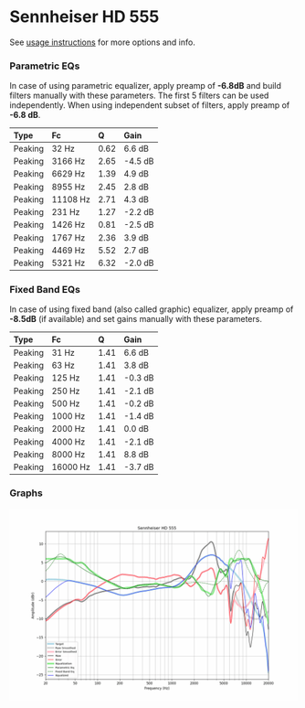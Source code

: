 # Sennheiser HD 555
See [usage instructions](https://github.com/jaakkopasanen/AutoEq#usage) for more options and info.

### Parametric EQs
In case of using parametric equalizer, apply preamp of **-6.8dB** and build filters manually
with these parameters. The first 5 filters can be used independently.
When using independent subset of filters, apply preamp of **-6.8 dB**.

| Type    | Fc       |    Q | Gain    |
|:--------|:---------|:-----|:--------|
| Peaking | 32 Hz    | 0.62 | 6.6 dB  |
| Peaking | 3166 Hz  | 2.65 | -4.5 dB |
| Peaking | 6629 Hz  | 1.39 | 4.9 dB  |
| Peaking | 8955 Hz  | 2.45 | 2.8 dB  |
| Peaking | 11108 Hz | 2.71 | 4.3 dB  |
| Peaking | 231 Hz   | 1.27 | -2.2 dB |
| Peaking | 1426 Hz  | 0.81 | -2.5 dB |
| Peaking | 1767 Hz  | 2.36 | 3.9 dB  |
| Peaking | 4469 Hz  | 5.52 | 2.7 dB  |
| Peaking | 5321 Hz  | 6.32 | -2.0 dB |

### Fixed Band EQs
In case of using fixed band (also called graphic) equalizer, apply preamp of **-8.5dB**
(if available) and set gains manually with these parameters.

| Type    | Fc       |    Q | Gain    |
|:--------|:---------|:-----|:--------|
| Peaking | 31 Hz    | 1.41 | 6.6 dB  |
| Peaking | 63 Hz    | 1.41 | 3.8 dB  |
| Peaking | 125 Hz   | 1.41 | -0.3 dB |
| Peaking | 250 Hz   | 1.41 | -2.1 dB |
| Peaking | 500 Hz   | 1.41 | -0.2 dB |
| Peaking | 1000 Hz  | 1.41 | -1.4 dB |
| Peaking | 2000 Hz  | 1.41 | 0.0 dB  |
| Peaking | 4000 Hz  | 1.41 | -2.1 dB |
| Peaking | 8000 Hz  | 1.41 | 8.8 dB  |
| Peaking | 16000 Hz | 1.41 | -3.7 dB |

### Graphs
![](./Sennheiser%20HD%20555.png)